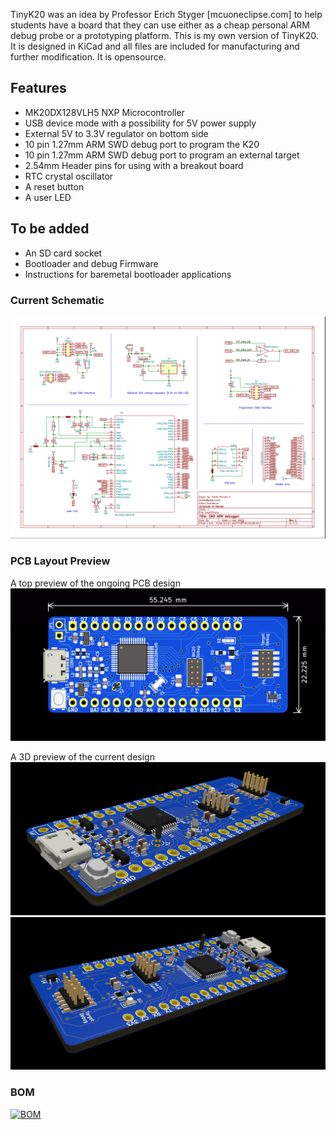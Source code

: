 TinyK20 was an idea by Professor Erich Styger [mcuoneclipse.com] to help students have a board that they can use either as a cheap personal ARM debug probe or a prototyping platform.
This is my own version of TinyK20. It is designed in KiCad and all files are included for manufacturing and further modification. It is opensource.

 
## Features 
* MK20DX128VLH5 NXP Microcontroller
* USB device mode with a possibility for 5V power supply
* External 5V to 3.3V regulator on bottom side
* 10 pin 1.27mm ARM SWD debug port to program the K20
* 10 pin 1.27mm ARM SWD debug port to program an external target
* 2.54mm Header pins for using with a breakout board
* RTC crystal oscillator
* A reset button
* A user LED

## To be added 
* An SD card socket
* Bootloader and debug Firmware
* Instructions for baremetal bootloader applications

### Current Schematic
![The schematic](images/schematic.png)

### PCB Layout Preview 

A top preview of the ongoing PCB design
![Board top view](images/tinyK20.png)

A 3D preview of the current design
![ISO 3D view PCB layout](images/tinyK20_3D.png)
![ISO 3D view PCB layout](images/tinyK20_3D2.png)

### BOM
<a href="" rel="BOM">![BOM](images/BOM.png)
